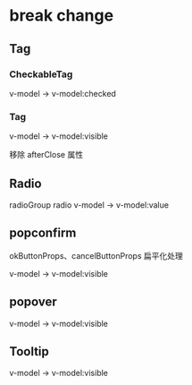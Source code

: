 # break change

## Tag

### CheckableTag

v-model -> v-model:checked

### Tag

v-model -> v-model:visible

移除 afterClose 属性

## Radio

radioGroup radio v-model -> v-model:value

## popconfirm

okButtonProps、cancelButtonProps 扁平化处理

v-model -> v-model:visible

## popover

v-model -> v-model:visible

## Tooltip

v-model -> v-model:visible
